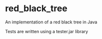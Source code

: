 red_black_tree
==============
An implementation of a red black tree in Java

Tests are written using a tester.jar library